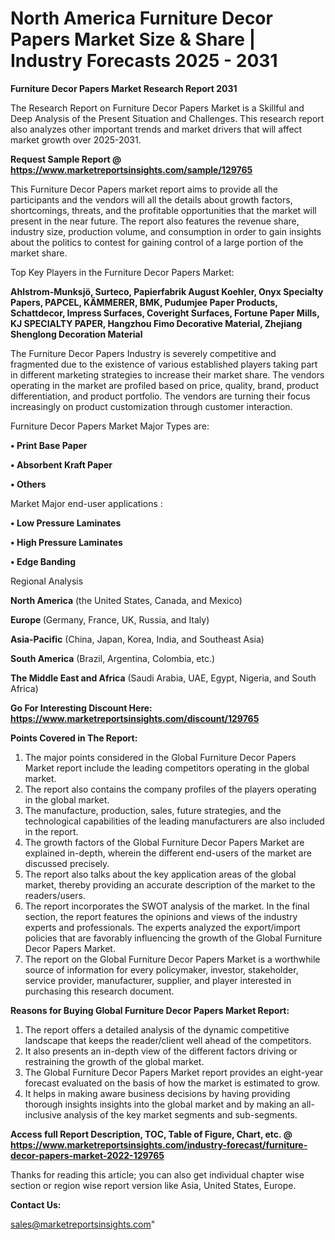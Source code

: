 # North America Furniture Decor Papers Market Size & Share | Industry Forecasts 2025 - 2031

<strong>Furniture Decor Papers Market Research Report 2031</strong>

The Research Report on Furniture Decor Papers Market is a Skillful and Deep Analysis of the Present Situation and Challenges. This research report also analyzes other important trends and market drivers that will affect market growth over 2025-2031.

<strong>Request Sample Report @ <a href=https://www.marketreportsinsights.com/sample/129765>https://www.marketreportsinsights.com/sample/129765</a></strong>

This Furniture Decor Papers market report aims to provide all the participants and the vendors will all the details about growth factors, shortcomings, threats, and the profitable opportunities that the market will present in the near future. The report also features the revenue share, industry size, production volume, and consumption in order to gain insights about the politics to contest for gaining control of a large portion of the market share.

Top Key Players in the Furniture Decor Papers Market:

<strong>Ahlstrom-Munksjö, Surteco, Papierfabrik August Koehler, Onyx Specialty Papers, PAPCEL, KÄMMERER, BMK, Pudumjee Paper Products, Schattdecor, Impress Surfaces, Coveright Surfaces, Fortune Paper Mills, KJ SPECIALTY PAPER, Hangzhou Fimo Decorative Material, Zhejiang Shenglong Decoration Material</strong>

The Furniture Decor Papers Industry is severely competitive and fragmented due to the existence of various established players taking part in different marketing strategies to increase their market share. The vendors operating in the market are profiled based on price, quality, brand, product differentiation, and product portfolio. The vendors are turning their focus increasingly on product customization through customer interaction.

Furniture Decor Papers Market Major Types are:

<strong>• Print Base Paper

• Absorbent Kraft Paper

• Others</strong>

Market Major end-user applications :

<strong>• Low Pressure Laminates

• High Pressure Laminates

• Edge Banding</strong>

Regional Analysis

</u><strong><b>North America</b></strong> (the United States, Canada, and Mexico)

<strong><b>Europe </b></strong>(Germany, France, UK, Russia, and Italy)

<strong><b>Asia-Pacific</b></strong> (China, Japan, Korea, India, and Southeast Asia)

<strong><b>South America</b></strong> (Brazil, Argentina, Colombia, etc.)

<strong><b>The Middle East and Africa</b></strong> (Saudi Arabia, UAE, Egypt, Nigeria, and South Africa)

<strong>Go For Interesting Discount Here: <a href=https://www.marketreportsinsights.com/discount/129765>https://www.marketreportsinsights.com/discount/129765</a></strong>

<strong>Points Covered in The Report:</strong>
<ol>
  <li>The major points considered in the Global Furniture Decor Papers Market report include the leading competitors operating in the global market.</li>
  <li>The report also contains the company profiles of the players operating in the global market.</li>
  <li>The manufacture, production, sales, future strategies, and the technological capabilities of the leading manufacturers are also included in the report.</li>
  <li>The growth factors of the Global Furniture Decor Papers Market are explained in-depth, wherein the different end-users of the market are discussed precisely.</li>
  <li>The report also talks about the key application areas of the global market, thereby providing an accurate description of the market to the readers/users.</li>
  <li>The report incorporates the SWOT analysis of the market. In the final section, the report features the opinions and views of the industry experts and professionals. The experts analyzed the export/import policies that are favorably influencing the growth of the Global Furniture Decor Papers Market.</li>
  <li>The report on the Global Furniture Decor Papers Market is a worthwhile source of information for every policymaker, investor, stakeholder, service provider, manufacturer, supplier, and player interested in purchasing this research document.</li>
</ol>
<strong>Reasons for Buying Global Furniture Decor Papers Market Report:</strong>

<ol>
  <li>The report offers a detailed analysis of the dynamic competitive landscape that keeps the reader/client well ahead of the competitors.</li>
  <li>It also presents an in-depth view of the different factors driving or restraining the growth of the global market.</li>
  <li>The Global Furniture Decor Papers Market report provides an eight-year forecast evaluated on the basis of how the market is estimated to grow.</li>
  <li>It helps in making aware business decisions by having providing thorough insights insights into the global market and by making an all-inclusive analysis of the key market segments and sub-segments.</li>
</ol>
<strong>Access full Report Description, TOC, Table of Figure, Chart, etc. @ <a href=https://www.marketreportsinsights.com/industry-forecast/furniture-decor-papers-market-2022-129765>https://www.marketreportsinsights.com/industry-forecast/furniture-decor-papers-market-2022-129765</a></strong>


Thanks for reading this article; you can also get individual chapter wise section or region wise report version like Asia, United States, Europe.

<strong>Contact Us:</strong>

sales@marketreportsinsights.com"
